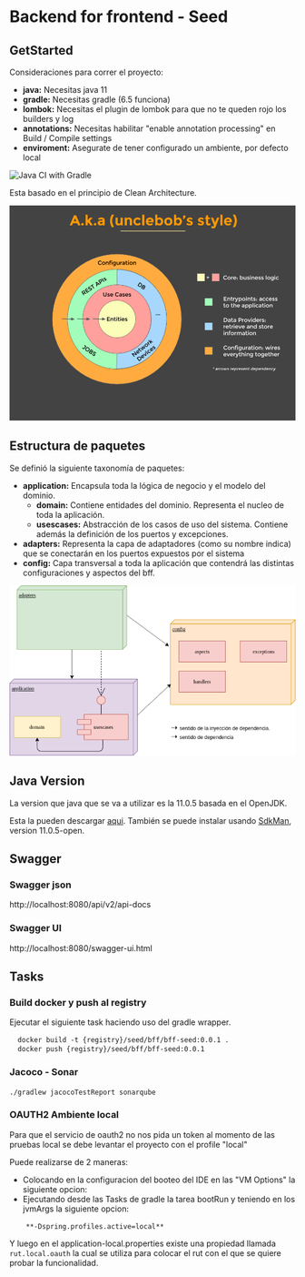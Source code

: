 # Backend for frontend - Seed

## GetStarted

Consideraciones para correr el proyecto:

   * **java:** Necesitas java 11   
   * **gradle:** Necesitas gradle (6.5 funciona)
   * **lombok:** Necesitas el plugin de lombok para que no te queden rojo los builders y log
   * **annotations:** Necesitas habilitar "enable annotation processing" en Build / Compile settings
   * **enviroment:** Asegurate de tener configurado un ambiente, por defecto local
 
![Java CI with Gradle](https://github.com/pricehunter/ms-pricehunter-core/workflows/Java%20CI%20with%20Gradle/badge.svg?branch=master)

Esta basado en el principio de Clean Architecture.

![alt text](docs/clean.png)

## Estructura de paquetes

Se definió la siguiente taxonomía de paquetes:

   * **application:** Encapsula toda la lógica de negocio y el modelo del dominio.
        * **domain:** Contiene entidades del dominio. Representa el nucleo de toda la aplicación.
        * **usescases:** Abstracción de los casos de uso del sistema. Contiene además la definición de los puertos y excepciones.
   * **adapters:** Representa la capa de adaptadores (como su nombre indica) que se conectarán en los puertos expuestos por el sistema
   * **config:** Capa transversal a toda la aplicación que contendrá las distintas configuraciones y aspectos del bff.
        
![alt text](docs/packages.png)


## Java Version
La version que java que se va a utilizar es la 11.0.5 basada en el OpenJDK.

Esta la pueden descargar [aqui](https://github.com/AdoptOpenJDK/openjdk11-upstream-binaries/releases/tag/jdk-11.0.5%2B10).
También se puede instalar usando [SdkMan](https://sdkman.io/), version 11.0.5-open.

## Swagger
### Swagger json
http://localhost:8080/api/v2/api-docs

### Swagger UI
http://localhost:8080/swagger-ui.html

## Tasks
### Build docker y push al registry

Ejecutar el siguiente task haciendo uso del gradle wrapper.

```
  docker build -t {registry}/seed/bff/bff-seed:0.0.1 .
  docker push {registry}/seed/bff/bff-seed:0.0.1
```

### Jacoco - Sonar
```
./gradlew jacocoTestReport sonarqube
```

### OAUTH2 Ambiente local
Para que el servicio de oauth2 no nos pida un token al momento de las pruebas local se debe levantar el proyecto con el profile "local"

Puede realizarse de 2 maneras: 

* Colocando en la configuracion del booteo del IDE en las "VM Options" la siguiente opcion:
* Ejecutando desde las Tasks de gradle la tarea bootRun y teniendo en los jvmArgs la siguiente opcion: 
```
    **-Dspring.profiles.active=local**
```

Y luego en el application-local.properties existe una propiedad llamada 
``rut.local.oauth`` la cual se utiliza para colocar el rut con el que se quiere probar la funcionalidad.
